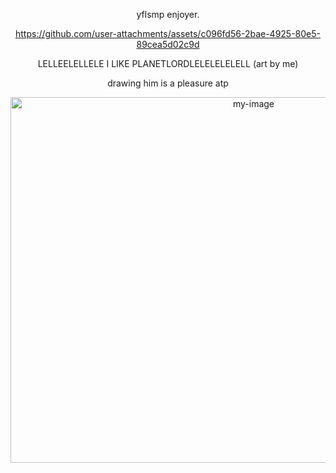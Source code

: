 <div align="center">

yflsmp enjoyer.



https://github.com/user-attachments/assets/c096fd56-2bae-4925-80e5-89cea5d02c9d

LELLEELELLELE I LIKE PLANETLORDLELELELELELL (art by me)

drawing him is a pleasure atp

<img width="762" height="585" alt="my-image" src="https://github.com/user-attachments/assets/fd4ca102-e902-445e-a3a9-695034e51a56" />

